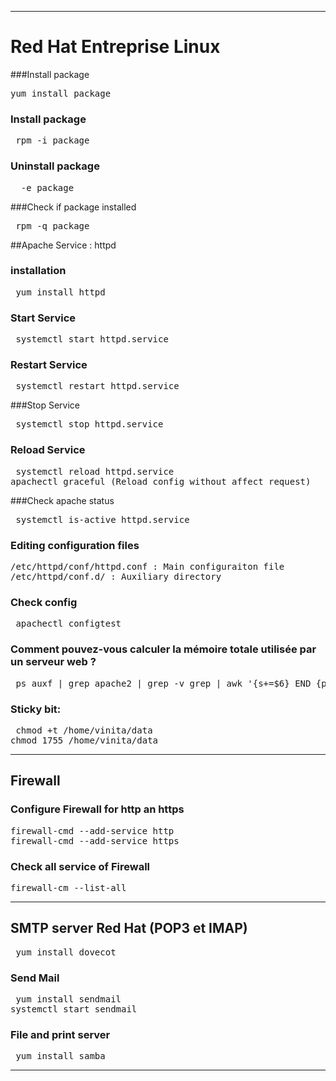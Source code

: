****************************************************************************************
# Red Hat Entreprise Linux
###Install package 

<pre class='sortie_standard'>yum install package</pre>

### Install package
<pre class='sortie_standard'> rpm -i package </pre>

### Uninstall package
<pre class='sortie_standard'>  -e package </pre>

###Check if package installed
<pre class='sortie_standard'> rpm -q package </pre>

##Apache Service : httpd

### installation
<pre class='sortie_standard'> yum install httpd </pre>

### Start Service
<pre class='sortie_standard'> systemctl start httpd.service </pre>

### Restart Service
<pre class='sortie_standard'> systemctl restart httpd.service </pre>

###Stop Service
<pre class='sortie_standard'> systemctl stop httpd.service </pre>

### Reload Service
<pre class='sortie_standard'> systemctl reload httpd.service
apachectl graceful (Reload config without affect request) </pre>

###Check apache status
<pre class='sortie_standard'> systemctl is-active httpd.service </pre>

### Editing configuration files
<pre class='sortie_standard'>/etc/httpd/conf/httpd.conf : Main configuraiton file
/etc/httpd/conf.d/ : Auxiliary directory </pre>

### Check config
<pre class='sortie_standard'> apachectl configtest </pre>

### Comment pouvez-vous calculer la mémoire totale utilisée par un serveur web ?
<pre class='sortie_standard'> ps auxf | grep apache2 | grep -v grep | awk '{s+=$6} END {print s}' </pre>

### Sticky bit:
<pre class='sortie_standard'> chmod +t /home/vinita/data
chmod 1755 /home/vinita/data </pre>

******************************************************************************************
## Firewall
### Configure Firewall for http an https
<pre class='sortie_standard'>firewall-cmd --add-service http
firewall-cmd --add-service https</pre>

### Check all service of Firewall
<pre class='sortie_standard'>firewall-cm --list-all </pre>

*****************************************************************************************
## SMTP server Red Hat (POP3 et IMAP)
<pre class='sortie_standard'> yum install dovecot </pre>

### Send Mail
<pre class='sortie_standard'> yum install sendmail
systemctl start sendmail </pre>

### File and print server
<pre class='sortie_standard'> yum install samba </pre>

***************************************************************************************

